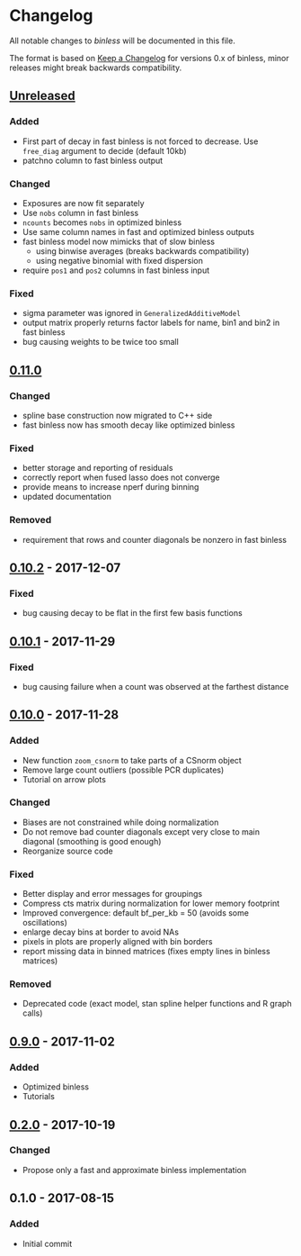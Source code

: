 # Changelog
All notable changes to *binless* will be documented in this file.

The format is based on [Keep a Changelog](http://keepachangelog.com/en/1.0.0/)
for versions 0.x of binless, minor releases might break backwards compatibility.

## [Unreleased]
### Added
- First part of decay in fast binless is not forced to decrease. Use `free_diag`
 argument to decide (default 10kb)
- patchno column to fast binless output

### Changed
- Exposures are now fit separately
- Use `nobs` column in fast binless
- `ncounts` becomes `nobs` in optimized binless
- Use same column names in fast and optimized binless outputs
- fast binless model now mimicks that of slow binless
  - using binwise averages (breaks backwards compatibility)
  - using negative binomial with fixed dispersion
- require `pos1` and `pos2` columns in fast binless input

### Fixed
- sigma parameter was ignored in `GeneralizedAdditiveModel`
- output matrix properly returns factor labels for name, bin1 and bin2 in fast binless
- bug causing weights to be twice too small

## [0.11.0]
### Changed
- spline base construction now migrated to C++ side
- fast binless now has smooth decay like optimized binless

### Fixed
- better storage and reporting of residuals
- correctly report when fused lasso does not converge
- provide means to increase nperf during binning
- updated documentation

### Removed
- requirement that rows and counter diagonals be nonzero in fast binless

## [0.10.2] - 2017-12-07
### Fixed
- bug causing decay to be flat in the first few basis functions

## [0.10.1] - 2017-11-29
### Fixed
- bug causing failure when a count was observed at the farthest distance

## [0.10.0] - 2017-11-28
### Added
- New function `zoom_csnorm` to take parts of a CSnorm object
- Remove large count outliers (possible PCR duplicates)
- Tutorial on arrow plots
### Changed
- Biases are not constrained while doing normalization
- Do not remove bad counter diagonals except very close to main diagonal
  (smoothing is good enough)
- Reorganize source code
### Fixed
- Better display and error messages for groupings
- Compress cts matrix during normalization for lower memory footprint
- Improved convergence: default bf_per_kb = 50 (avoids some oscillations)
- enlarge decay bins at border to avoid NAs
- pixels in plots are properly aligned with bin borders
- report missing data in binned matrices (fixes empty lines in binless matrices)
### Removed
- Deprecated code (exact model, stan spline helper functions and R graph calls)

## [0.9.0] - 2017-11-02
### Added
- Optimized binless
- Tutorials

## [0.2.0] - 2017-10-19
### Changed
- Propose only a fast and approximate binless implementation

## 0.1.0 - 2017-08-15
### Added
- Initial commit


[Unreleased]: ../../compare/v0.11.0...HEAD
[0.11.0]: ../../compare/v0.10.2...v0.11.0
[0.10.2]: ../../compare/v0.10.1...v0.10.2
[0.10.1]: ../../compare/v0.10.0...v0.10.1
[0.10.0]: ../../compare/v0.9.0...v0.10.0
[0.9.0]: ../../compare/v0.2.0...v0.9.0
[0.2.0]: ../../compare/v0.1.0...v0.2.0

